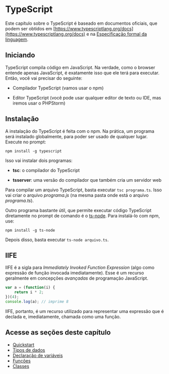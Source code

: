 # TypeScript

Este capítulo sobre o TypeScript é baseado em documentos oficiais, que podem ser obtidos em [https://www.typescriptlang.org/docs](https://www.typescriptlang.org/docs) e na [Especificação formal da linguagem](https://github.com/Microsoft/TypeScript/blob/master/doc/TypeScript%20Language%20Specification.pdf?raw=true).

## Iniciando

TypeScript compila código em JavaScript. Na verdade, como o browser entende apenas JavaScript, é exatamente isso que ele terá para executar. Então, você vai precisar do seguinte:

* Compilador TypeScript \(vamos usar o npm\)

* Editor TypeScript \(você pode usar qualquer editor de texto ou IDE, mas iremos usar o PHPStorm\)


## Instalação

A instalação do TypeScript é feita com o npm. Na prática, um programa será instalado globalmente, para poder ser usado de qualquer lugar. Execute no prompt:

```
npm install -g typescript
```

Isso vai instalar dois programas:

* **tsc**: o compilador do TypeScript

* **tsserver**: uma versão do compilador que também cria um servidor web

Para compilar um arquivo TypeScript, basta executar `tsc programa.ts`. Isso vai criar o arquivo _programa.js_ (na mesma pasta onde está o arquivo _programa.ts_).

Outro programa bastante útil, que permite executar código TypeScript diretamente no prompt de comando é o [ts-node](https://github.com/TypeStrong/ts-node). Para instalá-lo com npm, use:

```
npm install -g ts-node
```

Depois disso, basta executar `ts-node arquivo.ts`.

## IIFE

IIFE é a sigla para _Immediately Invoked Function Expression_ (algo como expressão de função invocada imediatamente). Esse é um recurso geralmente em concepções _avançadas_ de programação JavaScript.

```javascript
var a = (function(i) {
    return i * 2;
})(4);
console.log(a); // imprime 8 
```

IIFE, portanto, é um recurso utilizado para representar uma expressão que é declada e, imediatamente, chamada como uma função.

## Acesse as seções deste capítulo
* [Quickstart](quickstart.md)
* [Tipos de dados](tipos-de-dados.md)
* [Declaração de variáveis](declaracao-de-variaveis.md)
* [Funções](funcoes.md)
* [Classes](classes.md)
